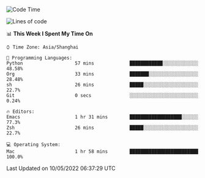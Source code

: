 <!--START_SECTION:waka-->
![Code Time](http://img.shields.io/badge/Code%20Time-705%20hrs%2021%20mins-blue)

![Lines of code](https://img.shields.io/badge/From%20Hello%20World%20I%27ve%20Written-22%20Thousand%20lines%20of%20code-blue)

📊 **This Week I Spent My Time On** 

```text
⌚︎ Time Zone: Asia/Shanghai

💬 Programming Languages: 
Python                   57 mins             ████████████░░░░░░░░░░░░░   48.58% 
Org                      33 mins             ███████░░░░░░░░░░░░░░░░░░   28.48% 
sh                       26 mins             █████░░░░░░░░░░░░░░░░░░░░   22.7% 
Git                      0 secs              ░░░░░░░░░░░░░░░░░░░░░░░░░   0.24%

🔥 Editors: 
Emacs                    1 hr 31 mins        ███████████████████░░░░░░   77.3% 
Zsh                      26 mins             █████░░░░░░░░░░░░░░░░░░░░   22.7%

💻 Operating System: 
Mac                      1 hr 58 mins        █████████████████████████   100.0%

```


 Last Updated on 10/05/2022 06:37:29 UTC
<!--END_SECTION:waka-->
